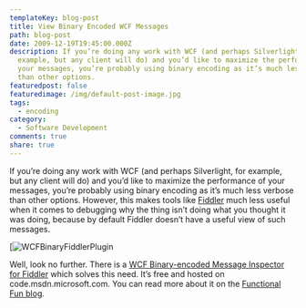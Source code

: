 ```yaml
---
templateKey: blog-post
title: View Binary Encoded WCF Messages
path: blog-post
date: 2009-12-19T19:45:00.000Z
description: If you’re doing any work with WCF (and perhaps Silverlight, for
  example, but any client will do) and you’d like to maximize the performance of
  your messages, you’re probably using binary encoding as it’s much less verbose
  than other options.
featuredpost: false
featuredimage: /img/default-post-image.jpg
tags:
  - encoding
category:
  - Software Development
comments: true
share: true
---
```

If you’re doing any work with WCF (and perhaps Silverlight, for example, but any client will do) and you’d like to maximize the performance of your messages, you’re probably using binary encoding as it’s much less verbose than other options. However, this makes tools like [Fiddler](http://www.fiddler2.com/fiddler2) much less useful when it comes to debugging why the thing isn’t doing what you thought it was doing, because by default Fiddler doesn’t have a useful view of such messages.

[![WCFBinaryFiddlerPlugin](/img/fiddler-wcf-binary.png)

Well, look no further. There is a [WCF Binary-encoded Message Inspector for Fiddler](http://code.msdn.microsoft.com/wcfbinaryinspector) which solves this need. It’s free and hosted on code.msdn.microsoft.com. You can read more about it on the [Functional Fun blog](http://blog.functionalfun.net/2009/11/fiddler-plug-in-for-inspecting-wcf.html).
